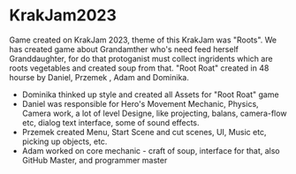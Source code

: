 # KrakJam2023
Game created on KrakJam 2023, theme of this KrakJam was "Roots". We has created game about Grandamther who's need feed herself Granddaughter, for do that protoganist must collect ingridents which are roots vegetables and created soup from that. 
"Root Roat" created in 48 hourse by Daniel, Przemek , Adam and Dominika.
- Dominika thinked up style and created all Assets for "Root Roat" game
- Daniel was responsible for Hero's Movement Mechanic, Physics, Camera work, a lot of level Designe, like projecting, balans, camera-flow etc, dialog text interface, some of sound effects.
- Przemek created Menu, Start Scene and cut scenes, UI, Music etc, picking up objects, etc.
- Adam worked on core mechanic - craft of soup, interface for that, also GitHub Master, and programmer master
